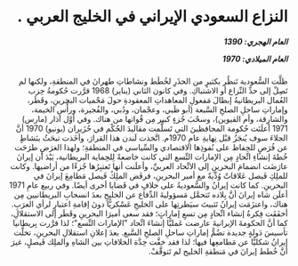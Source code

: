 <h1 dir="rtl">النزاع السعودي الإيراني في الخليج العربي .</h1>

<h5 dir="rtl">العام الهجري:  1390

العام الميلادي: 1970

</h5>

<p dir="rtl">ظلَّت السُّعودية تَنظُر بكثيرٍ من الحذَرِ لخُطَط ونشاطاتِ طهرانَ في المنطقةِ، ولكنها لم تَصِلْ إلى حدِّ النِّزاع أو الاشتباكِ. وفي كانون الثاني (يناير) 1968 قرَّرت حُكومةُ حِزب العُمال البريطانيةُ إبطالَ مَفعولِ المعاهداتِ المعقودةِ حولَ مَحْميات البحرينِ، وقَطَر، وإماراتِ ساحلِ الصلحِ السَّبعة (أبو ظَبي، وعجْمان، ودُبي، والفُجيرة، ورأْس الخيمة، والشارِقة، وأم القيوين)، وسحْبَ جُزءٍ كبير مِن قُواتها من هناك. وفي أوَّل آذار (مارس) 1971 أعلَنَت حُكومة المحافظينَ التي تَسلَّمت مقاليدَ الحُكْم في حُزَيران (يونيو) 1970 أنَّ الجلاءَ سوف يُنجَزُ قبْل نِهايةِ عامِ 1970م. اتَّخذت لَندن هذا القرارَ، وأخَذت تبحَثُ بنَشاطٍ عن فُرَصٍ للحِفاظ على نُفوذِها الاقتصادي والسِّياسي في المنطقةِ؛ ولهذا الغرَضِ طرَحَت خُطةَ إنشاءِ اتِّحادٍ مِن الإمارات التِّسع التي كانت خاضعةً لِلحِماية البريطانية، بَيْدَ أن إيرانَ عارَضَت انضمامَ البحرينِ إلى الاتِّحاد العربيِّ، وأعلَنت أنها تَعتبِرُها جُزءًا من أراضيها. وكانت للملِكِ فَيصل عَلاقاتٌ وُدِّيةٌ مع أمير البحرينِ، فرفَض الملِكُ فَيصل مَطامِعَ إيرانَ في البحرينِ. كما كانت إيرانُ والسُّعوديةُ على خلافٍ في قَضايا أخرى أيضًا. وفي ربيع عامِ 1971 أعلَن شاه إيرانَ أنَّ بِلاده تَتحمَّل مَسؤوليةَ الدِّفاع عن الخليجِ بعدَ انسحابِ البريطانيين مِن هناك، واعتزَمَت إيرانُ تَثبيتَ سيَطرتِها على الخليجِ عَسْكريًّا دونَ إقامةِ اعتبارٍ لرأي العرَبِ. أخفَقَت فِكرةُ إنشاء اتِّحادٍ مِن تسعِ إماراتٍ؛ فقد سعى أميرَا البحرينِ وقَطَر إلى الاستقلالِ، كما أنَّ الحكومةَ الإيرانيةَ عارضت عَمليًّا إنشاءَ اتِّحاد "الإمارات التِّسع"؛ لذا قرَّرت بِريطانيا تأسيسَ دَولةٍ جديدة تضُمُّ إماراتِ ساحلِ الصلحِ السَّبع. بعدَ إعلانِ استقلالِ البحرينِ، تخلَّت إيرانُ شكليًّا عن مَطامعِها فيها؛ لذا فقد خفَّت حِدَّة الخلافاتِ بين الشاهِ والملِك فَيصلٍ، غيرَ أنَّ خُطط إيرانَ في مَنطقةِ الخليج لم تَتوقَّفْ.</p></br>
